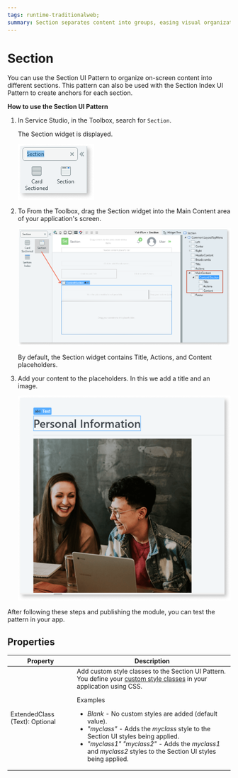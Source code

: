 ```yaml
---
tags: runtime-traditionalweb; 
summary: Section separates content into groups, easing visual organization.
---
```


# Section

You can use the Section UI Pattern to organize on-screen content into different sections. This pattern can also be used with the Section Index UI Pattern to create anchors for each section.

**How to use the Section UI Pattern**

1. In Service Studio, in the Toolbox, search for `Section`.
  
     The Section widget is displayed.

    ![](<images/section-1-ss.png>) 

1. To From the Toolbox, drag the Section widget into the Main Content area of your application's screen. 

    ![](<images/section-2-ss.png>)

    By default, the Section widget contains Title, Actions, and Content placeholders.

1. Add your content to the placeholders. In this we add a title and an image.

    ![](<images/section-3-ss.png>)


After following these steps and publishing the module, you can test the pattern in your app.

## Properties

| **Property** |  **Description** |
|---|---|
| ExtendedClass (Text): Optional |  Add custom style classes to the Section UI Pattern. You define your [custom style classes](../../../../../develop/ui/look-feel/css.md) in your application using CSS. <p>Examples <ul><li>_Blank_ - No custom styles are added (default value).</li><li>_"myclass"_ - Adds the _myclass_ style to the Section UI styles being applied.</li><li>_"myclass1" "myclass2"_ - Adds the _myclass1_ and _myclass2_ styles to the Section UI styles being applied.</li></ul></p> |
